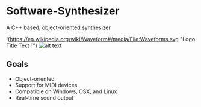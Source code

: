# Software-Synthesizer
A C++ based, object-oriented synthesizer

!(https://en.wikipedia.org/wiki/Waveform#/media/File:Waveforms.svg "Logo Title Text 1")
![alt text](https://en.wikipedia.org/wiki/Waveform#/media/File:Waveforms.svg "Logo Title Text 1")

## Goals
* Object-oriented
* Support for MIDI devices
* Compatible on Windows, OSX, and Linux
* Real-time sound output

